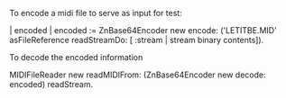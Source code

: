 To encode a midi file to serve as input for test: 

| encoded |
encoded := ZnBase64Encoder new encode: 
	('LETITBE.MID' asFileReference readStreamDo: [ :stream |  stream binary contents]).
	
To decode the encoded information 

MIDIFileReader new readMIDIFrom: (ZnBase64Encoder new decode: encoded) readStream.

